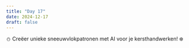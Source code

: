 ```yaml
---
title: "Day 17"
date: 2024-12-17
draft: false
---
```


⛄ Creëer unieke sneeuwvlokpatronen met AI voor je kersthandwerken! ❄️
